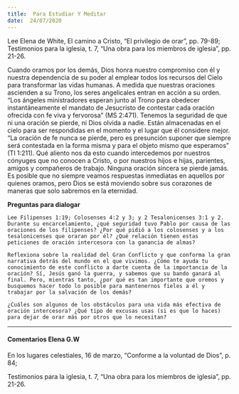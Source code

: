 ```yaml
---
title:  Para Estudiar Y Meditar
date:  24/07/2020
---
```


Lee Elena de White, El camino a Cristo, “El privilegio de orar”, pp. 79-89; Testimonios para la iglesia, t. 7, “Una obra para los miembros de iglesia”, pp. 21-26.

Cuando oramos por los demás, Dios honra nuestro compromiso con él y nuestra dependencia de su poder al emplear todos los recursos del Cielo para transformar las vidas humanas. A medida que nuestras oraciones ascienden a su Trono, los seres angelicales entran en acción a su orden. “Los ángeles ministradores esperan junto al Trono para obedecer instantáneamente el mandato de Jesucristo de contestar cada oración ofrecida con fe viva y fervorosa” (MS 2:471). Tenemos la seguridad de que ni una oración se pierde, ni Dios olvida a nadie. Están almacenadas en el cielo para ser respondidas en el momento y el lugar que él considere mejor. “La oración de fe nunca se pierde, pero es presunción suponer que siempre será contestada en la forma misma y para el objeto mismo que esperamos” (TI 1:211). Qué aliento nos da esto cuando intercedemos por nuestros cónyuges que no conocen a Cristo, o por nuestros hijos e hijas, parientes, amigos y compañeros de trabajo. Ninguna oración sincera se pierde jamás. Es posible que no siempre veamos respuestas inmediatas en aquellos por quienes oramos, pero Dios se está moviendo sobre sus corazones de maneras que solo sabremos en la eternidad.

**Preguntas para dialogar**

`Lee Filipenses 1:19; Colosenses 4:2 y 3; y 2 Tesalonicenses 3:1 y 2. Durante su encarcelamiento, ¿qué seguridad tuvo Pablo por causa de las oraciones de los filipenses? ¿Por qué pidió a los colosenses y a los tesalonicenses que oraran por él? ¿Qué relación tienen estas peticiones de oración intercesora con la ganancia de almas?`

`Reflexiona sobre la realidad del Gran Conflicto y que conforma la gran narrativa detrás del mundo en el que vivimos. ¿Cómo te ayuda tu conocimiento de este conflicto a darte cuenta de la importancia de la oración? Sí, Jesús ganó la guerra, y sabemos que su bando ganará al final. Pero, mientras tanto, ¿por qué es tan importante que oremos y busquemos hacer todo lo posible para mantenernos fieles a él y trabajar por la salvación de los demás?`

`¿Cuáles son algunos de los obstáculos para una vida más efectiva de oración intercesora? ¿Qué tipo de excusas usas (si es que lo haces) para dejar de orar más por otros que lo necesitan?`

---

#### Comentarios Elena G.W

En los lugares celestiales, 16 de marzo, “Conforme a la voluntad de Dios”, p. 84;

Testimonios para la iglesia, t. 7, “Una obra para los miembros de iglesia”, pp. 21-26.